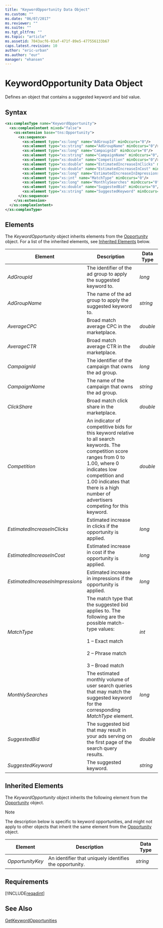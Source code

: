 ```yaml
---
title: "KeywordOpportunity Data Object"
ms.custom: ""
ms.date: "06/07/2017"
ms.reviewer: ""
ms.suite: ""
ms.tgt_pltfrm: ""
ms.topic: "article"
ms.assetid: 7843acf6-03af-471f-89e5-477556133b67
caps.latest.revision: 10
author: "eric-urban"
ms.author: "eur"
manager: "ehansen"
---
```

# KeywordOpportunity Data Object
Defines an object that contains a suggested keyword and bid value.

## Syntax

```xml
<xs:complexType name="KeywordOpportunity">
  <xs:complexContent mixed="false">
    <xs:extension base="tns:Opportunity">
      <xs:sequence>
        <xs:element type="xs:long" name="AdGroupId" minOccurs="0"/>
        <xs:element type="xs:string" name="AdGroupName" minOccurs="0"/>
        <xs:element type="xs:long" name="CampaignId" minOccurs="0"/>
        <xs:element type="xs:string" name="CampaignName" minOccurs="0"/>
        <xs:element type="xs:double" name="Competition" minOccurs="0"/>
        <xs:element type="xs:double" name="EstimatedIncreaseInClicks" minOccurs="0"/>
        <xs:element type="xs:double" name="EstimatedIncreaseInCost" minOccurs="0"/>
        <xs:element type="xs:long" name="EstimatedIncreaseInImpressions" minOccurs="0"/>
        <xs:element type="xs:int" name="MatchType" minOccurs="0"/>
        <xs:element type="xs:long" name="MonthlySearches" minOccurs="0"/>
        <xs:element type="xs:double" name="SuggestedBid" minOccurs="0"/>
        <xs:element type="xs:string" name="SuggestedKeyword" minOccurs="0" nillable="true"/>
      </xs:sequence>
    </xs:extension>
  </xs:complexContent>
</xs:complexType>
```

## <a name="Elements"></a>Elements
The *KeywordOpportunity* object  inherits elements from the [Opportunity](../adinsight-api/opportunity-data-object.md) object. For a list of the inherited elements, see [Inherited Elements](#InheritedElements) below.

|Element|Description|Data Type|
|-----------|---------------|-------------|
|*AdGroupId*|The identifier of the ad group to apply the suggested keyword to.|*long*|
|*AdGroupName*|The name of the ad group to apply the suggested keyword to.|*string*|
|*AverageCPC*|Broad match average CPC  in the marketplace.|*double*|
|*AverageCTR*|Broad match average CTR in the marketplace.|*double*|
|*CampaignId*|The identifier of the campaign that owns the ad group.|*long*|
|*CampaignName*|The name of the campaign that owns the ad group.|*string*|
|*ClickShare*|Broad match click share in the marketplace.|*double*|
|*Competition*|An indicator of competitive bids for this keyword relative to all search keywords. The competition score ranges from 0 to 1.00, where 0 indicates low competition and 1.00 indicates that there is a high number of advertisers competing for this keyword.|*double*|
|*EstimatedIncreaseInClicks*|Estimated increase in clicks if the opportunity is applied.|*long*|
|*EstimatedIncreaseInCost*|Estimated increase in cost if the opportunity is applied.|*long*|
|*EstimatedIncreaseInImpressions*|Estimated increase in impressions if the opportunity is applied.|*long*|
|*MatchType*|The match type that the suggested bid applies to. The following are the possible match-type values:<br /><br />1 – Exact match<br /><br />2 – Phrase match<br /><br />3 – Broad match|*int*|
|*MonthlySearches*|The estimated monthly volume of user search queries that may match the suggested keyword for the corresponding *MatchType* element.|*long*|
|*SuggestedBid*|The suggested bid that may result in your ads serving on the first page of the search query results.|*double*|
|*SuggestedKeyword*|The suggested keyword.|*string*|

## <a name="InheritedElements"></a>Inherited Elements
The *KeywordOpportunity* object inherits the following element from the [Opportunity](../adinsight-api/opportunity-data-object.md) object. 

> [!NOTE]
> The description below is specific to keyword opportunities, and might not apply to other objects that inherit the same element from the [Opportunity](../adinsight-api/opportunity-data-object.md) object.

|Element|Description|Data Type|
|-----------|---------------|-------------|
|*OpportunityKey*|An identifier that uniquely identifies the opportunity.|*string*|

## Requirements
[!INCLUDE[reqadint](../adinsight-api/includes/reqadint.md)]
## See Also
[GetKeywordOpportunities](../adinsight-api/getkeywordopportunities-service-operation.md)

